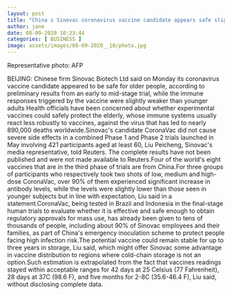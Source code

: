 ```yaml
---
layout: post
title: "China s Sinovac coronavirus vaccine candidate appears safe slightly weaker in elderly"
author: jane 
date: 08-09-2020 10:23:44 
categories: [ BUSINESS ] 
image: assets/images/08-09-2020__10/photo.jpg
---
```

Representative photo: AFP

BEIJING: Chinese firm Sinovac Biotech Ltd said on Monday its coronavirus vaccine candidate appeared to be safe for older people, according to preliminary results from an early to mid-stage trial, while the immune responses triggered by the vaccine were slightly weaker than younger adults Health officials have been concerned about whether experimental vaccines could safely protect the elderly, whose immune systems usually react less robustly to vaccines, against the virus that has led to nearly 890,000 deaths worldwide.Sinovac's candidate CoronaVac did not cause severe side effects in a combined Phase 1 and Phase 2 trials launched in May involving 421 participants aged at least 60, Liu Peicheng, Sinovac's media representative, told Reuters. The complete results have not been published and were not made available to Reuters.Four of the world's eight vaccines that are in the third phase of trials are from China.For three groups of participants who respectively took two shots of low, medium and high-dose CoronaVac, over 90% of them experienced significant increase in antibody levels, while the levels were slightly lower than those seen in younger subjects but in line with expectation, Liu said in a statement.CoronaVac, being tested in Brazil and Indonesia in the final-stage human trials to evaluate whether it is effective and safe enough to obtain regulatory approvals for mass use, has already been given to tens of thousands of people, including about 90% of Sinovac employees and their families, as part of China's emergency inoculation scheme to protect people facing high infection risk.The potential vaccine could remain stable for up to three years in storage, Liu said, which might offer Sinovac some advantage in vaccine distribution to regions where cold-chain storage is not an option.Such estimation is extrapolated from the fact that vaccines readings stayed within acceptable ranges for 42 days at 25 Celsius (77 Fahrenheit), 28 days at 37C (98.6 F), and five months for 2-8C (35.6-46.4 F), Liu said, without disclosing complete data.